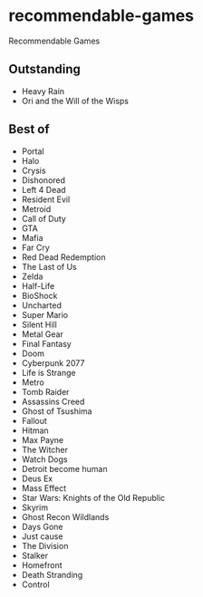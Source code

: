 # recommendable-games
Recommendable  Games

## Outstanding

- Heavy Rain
- Ori and the Will of the Wisps

##  Best of

- Portal
- Halo
- Crysis
- Dishonored
- Left 4 Dead
- Resident Evil
- Metroid
- Call of Duty
- GTA
- Mafia
- Far Cry
- Red Dead Redemption
- The Last of Us
- Zelda
- Half-Life
- BioShock
- Uncharted
- Super Mario
- Silent Hill
- Metal Gear
- Final Fantasy
- Doom
- Cyberpunk 2077
- Life is Strange
- Metro
- Tomb Raider
- Assassins Creed
- Ghost of Tsushima
- Fallout
- Hitman
- Max Payne
- The Witcher
- Watch Dogs
- Detroit become human
- Deus Ex
- Mass Effect
- Star Wars: Knights of the Old Republic 
- Skyrim
- Ghost Recon Wildlands
- Days Gone
- Just cause
- The Division
- Stalker
- Homefront
- Death Stranding
- Control

